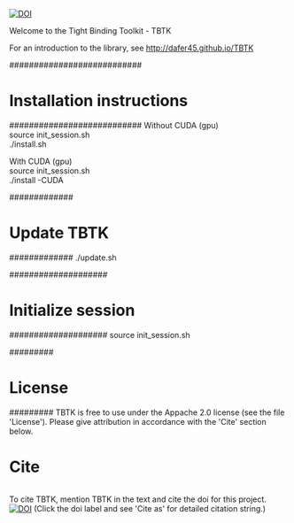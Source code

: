 [![DOI](https://zenodo.org/badge/50950512.svg)](https://zenodo.org/badge/latestdoi/50950512)

Welcome to the Tight Binding Toolkit - TBTK

For an introduction to the library, see http://dafer45.github.io/TBTK

###########################
# Installation instructions
###########################
Without CUDA (gpu)  
source init_session.sh  
./install.sh

With CUDA (gpu)  
source init_session.sh  
./install -CUDA

#############
# Update TBTK
#############
./update.sh

####################
# Initialize session
####################
source init_session.sh

#########
# License
#########
TBTK is free to use under the Appache 2.0 license (see the file 'License'). Please give attribution in accordance with the 'Cite' section below.

######
# Cite
######
To cite TBTK, mention TBTK in the text and cite the doi for this project.
[![DOI](https://zenodo.org/badge/50950512.svg)](https://zenodo.org/badge/latestdoi/50950512)
(Click the doi label and see 'Cite as' for detailed citation string.)

